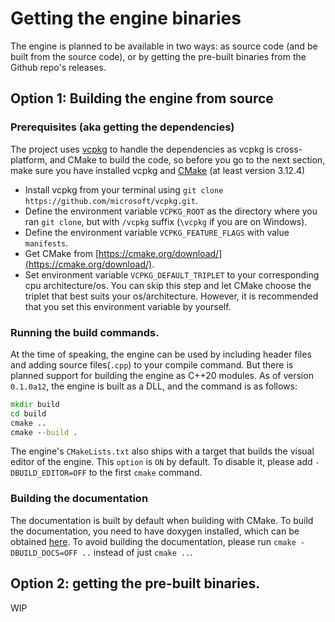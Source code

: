# Getting the engine binaries

The engine is planned to be available in two ways: as source code (and be built from the source code), or by getting the pre-built binaries from the Github repo's releases.

## Option 1: Building the engine from source

### Prerequisites (aka getting the dependencies)

The project uses [vcpkg](https://github.com/microsoft/vcpkg) to handle the dependencies as vcpkg is cross-platform, and CMake to build the code, so before you go to the next section, make sure you have installed vcpkg and [CMake](https://cmake.org) (at least version 3.12.4)

- Install vcpkg from your terminal using `git clone https://github.com/microsoft/vcpkg.git`.
- Define the environment variable `VCPKG_ROOT` as the directory where you ran `git clone`, but with `/vcpkg` suffix (`\vcpkg` if you are on Windows).
- Define the environment variable `VCPKG_FEATURE_FLAGS` with value `manifests`.
- Get CMake from [https://cmake.org/download/](https://cmake.org/download/).
- Set environment variable `VCPKG_DEFAULT_TRIPLET` to your corresponding cpu architecture/os. You can skip this step and let CMake choose the triplet that best suits your os/architecture. However, it is recommended that you set this environment variable by yourself.

### Running the build commands.

At the time of speaking, the engine can be used by including header files and adding source files(`.cpp`) to your compile command. But there is planned support for building the engine as C++20 modules. As of version `0.1.0a12`, the engine is built as a DLL, and the command is as follows:
``` cmd
mkdir build
cd build
cmake ..
cmake --build .
```
The engine's `CMakeLists.txt` also ships with a target that builds the visual editor of the engine. This `option` is `ON` by default. To disable it, please add `-DBUILD_EDITOR=OFF` to the first `cmake` command.

### Building the documentation

The documentation is built by default when building with CMake. To build the documentation, you need to have doxygen installed, which can be obtained [here](http://www.doxygen.nl/manual/install.html). To avoid building the documentation, please run `cmake -DBUILD_DOCS=OFF ..` instead of just `cmake ..`.

## Option 2: getting the pre-built binaries.

WIP